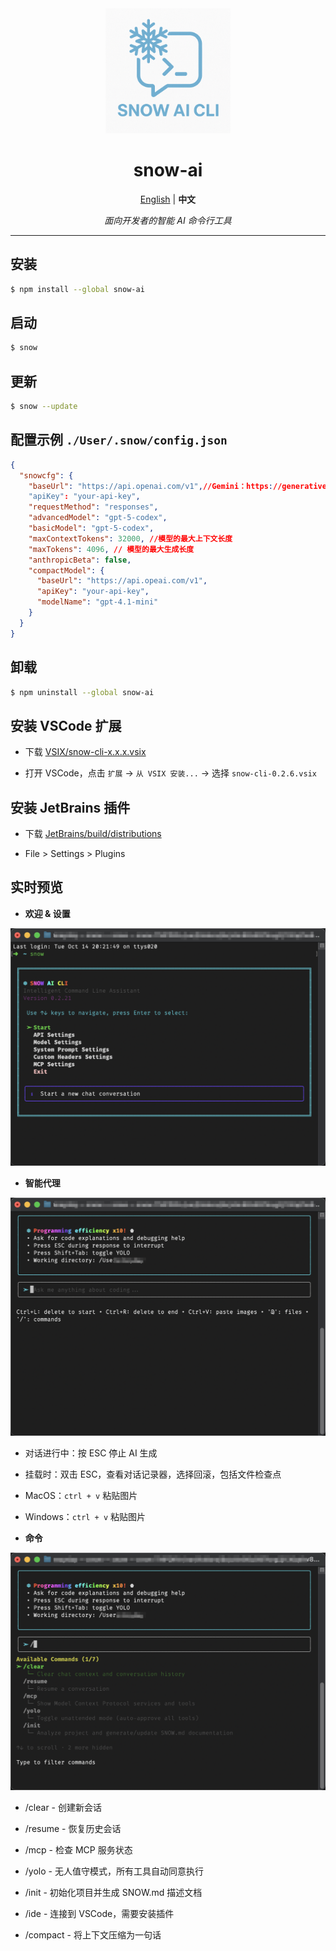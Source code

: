 <div align="center">

<img src="logo.png" alt="Snow AI CLI Logo" width="200"/>

# snow-ai

[English](readme.md) | **中文**

*面向开发者的智能 AI 命令行工具*

</div>

---


## 安装

```bash
$ npm install --global snow-ai
```

## 启动
```bash
$ snow
```

## 更新
```bash
$ snow --update
```

## 配置示例  `./User/.snow/config.json`
```json
{
  "snowcfg": {
    "baseUrl": "https://api.openai.com/v1",//Gemini：https://generativelanguage.googleapis.com Anthropic：https://api.anthropic.com
    "apiKey": "your-api-key",
    "requestMethod": "responses",
    "advancedModel": "gpt-5-codex",
    "basicModel": "gpt-5-codex",
    "maxContextTokens": 32000, //模型的最大上下文长度
    "maxTokens": 4096, // 模型的最大生成长度
    "anthropicBeta": false,
    "compactModel": {
      "baseUrl": "https://api.opeai.com/v1",
      "apiKey": "your-api-key",
      "modelName": "gpt-4.1-mini"
    }
  }
}
```

## 卸载
```bash
$ npm uninstall --global snow-ai
```

## 安装 VSCode 扩展

* 下载 [VSIX/snow-cli-x.x.x.vsix](https://github.com/MayDay-wpf/snow-cli/blob/main/VSIX/)

* 打开 VSCode，点击 `扩展` -> `从 VSIX 安装...` -> 选择 `snow-cli-0.2.6.vsix`

## 安装 JetBrains 插件

* 下载 [JetBrains/build/distributions](https://github.com/MayDay-wpf/snow-cli/tree/main/JetBrains/build/distributions)

* File > Settings > Plugins
## 实时预览
* **欢迎 & 设置**

![alt text](image.png)

* **智能代理**

![alt text](image-1.png)
* 对话进行中：按 ESC 停止 AI 生成

* 挂载时：双击 ESC，查看对话记录器，选择回滚，包括文件检查点

* MacOS：`ctrl + v` 粘贴图片
* Windows：`ctrl + v` 粘贴图片


* **命令**

![alt text](image-2.png)
  - /clear - 创建新会话

  - /resume - 恢复历史会话

  - /mcp - 检查 MCP 服务状态

  - /yolo - 无人值守模式，所有工具自动同意执行

  - /init - 初始化项目并生成 SNOW.md 描述文档

  - /ide - 连接到 VSCode，需要安装插件

  - /compact - 将上下文压缩为一句话
